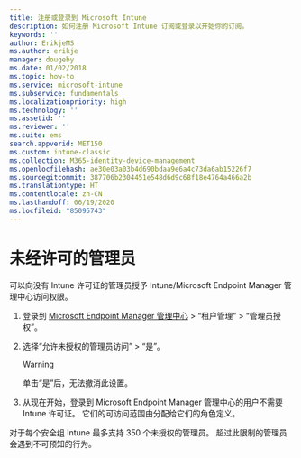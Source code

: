```yaml
---
title: 注册或登录到 Microsoft Intune
description: 如何注册 Microsoft Intune 订阅或登录以开始你的订阅。
keywords: ''
author: ErikjeMS
ms.author: erikje
manager: dougeby
ms.date: 01/02/2018
ms.topic: how-to
ms.service: microsoft-intune
ms.subservice: fundamentals
ms.localizationpriority: high
ms.technology: ''
ms.assetid: ''
ms.reviewer: ''
ms.suite: ems
search.appverid: MET150
ms.custom: intune-classic
ms.collection: M365-identity-device-management
ms.openlocfilehash: ae30e03a03b4d690bdaa9e6a4c73da6ab15226f7
ms.sourcegitcommit: 387706b2304451e548d6d9c68f18e4764a466a2b
ms.translationtype: HT
ms.contentlocale: zh-CN
ms.lasthandoff: 06/19/2020
ms.locfileid: "85095743"
---
```

# <a name="unlicensed-admins"></a>未经许可的管理员

可以向没有 Intune 许可证的管理员授予 Intune/Microsoft Endpoint Manager 管理中心访问权限。

1. 登录到 [Microsoft Endpoint Manager 管理中心](https://go.microsoft.com/fwlink/?linkid=2109431) > “租户管理” > “管理员授权”。
2.  选择“允许未授权的管理员访问” > “是”。
    >[!WARNING]
    >单击“是”后，无法撤消此设置。

3. 从现在开始，登录到 Microsoft Endpoint Manager 管理中心的用户不需要 Intune 许可证。 它们的可访问范围由分配给它们的角色定义。

对于每个安全组 Intune 最多支持 350 个未授权的管理员。 超过此限制的管理员会遇到不可预知的行为。




